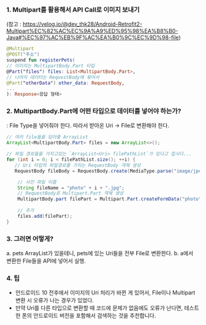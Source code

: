 ### 1. Multipart를 활용해서 API Call로 이미지 보내기
   (참고 : https://velog.io/@dev_thk28/Android-Retrofit2-Multipart%EC%82%AC%EC%9A%A9%ED%95%98%EA%B8%B0-Java#%EC%97%AC%EB%9F%AC%EA%B0%9C%EC%9D%98-file)

```kotlin
@Multipart
@POST("주소")
suspend fun registerPets(
// 이미지는 MultipartBody.Part 타입
@Part("files") files: List<MultipartBody.Part>,
// 나머지 데이터는 RequestBody에 묶어서
@Part("otherData") other_data: RequestBody,
...
): Response<응답 형태>
```

### 2. MultipartBody.Part에 어떤 타입으로 데이터를 넣어야 하는가?
: File Type을 넣어줘야 한다. 따라서 받아온 Uri -> File로 변환해야 한다.

```java
// 여러 file들을 담아줄 ArrayList
ArrayList<MultipartBody.Part> files = new ArrayList<>();

// 파일 경로들을 가지고있는 `ArrayList<Uri> filePathList`가 있다고 칩시다...
for (int i = 0; i < filePathList.size(); ++i) {
   // Uri 타입의 파일경로를 가지는 RequestBody 객체 생성
   RequestBody fileBody = RequestBody.create(MediaType.parse("image/jpeg"), filePathList.get(i));

    // 사진 파일 이름
    String fileName = "photo" + i + ".jpg";
    // RequestBody로 Multipart.Part 객체 생성
    MultipartBody.part filePart = Multipart.Part.createFormData("photo", fileName, fileBody);
    
    // 추가
    files.add(filePart);
}
```

### 3. 그러면 어떻게?
a. pets ArrayList가 있을테니, pets에 있는 Uri들을 전부 File로 변환한다.
b. a에서 변환한 File들을 API에 넣어서 실행.

### 4. 팁
- 안드로이드 10 전후에서 이미지의 Uri 처리가 바뀐 게 있어서, File이나 Multipart 변환 시 오류가 나는 경우가 있었다.
- 만약 Uri를 다른 타입으로 변환할 때 코드에 문제가 없음에도 오류가 난다면, 테스트한 폰의 안드로이드 버전을 포함해서 검색하는 것을 추천합니다.
